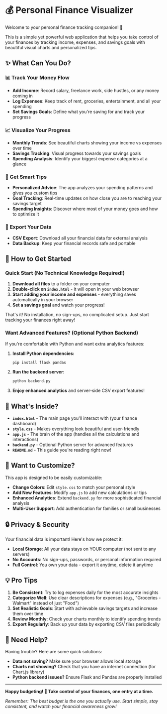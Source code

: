# 💰 Personal Finance Visualizer

Welcome to your personal finance tracking companion! 🎯

This is a simple yet powerful web application that helps you take control of your finances by tracking income, expenses, and savings goals with beautiful visual charts and personalized tips.

## ✨ What Can You Do?

### 📊 **Track Your Money Flow**
- **Add Income**: Record salary, freelance work, side hustles, or any money coming in
- **Log Expenses**: Keep track of rent, groceries, entertainment, and all your spending
- **Set Savings Goals**: Define what you're saving for and track your progress

### 📈 **Visualize Your Progress**
- **Monthly Trends**: See beautiful charts showing your income vs expenses over time
- **Savings Tracking**: Visual progress towards your savings goals
- **Spending Analysis**: Identify your biggest expense categories at a glance

### 🧠 **Get Smart Tips**
- **Personalized Advice**: The app analyzes your spending patterns and gives you custom tips
- **Goal Tracking**: Real-time updates on how close you are to reaching your savings target
- **Spending Insights**: Discover where most of your money goes and how to optimize it

### 💾 **Export Your Data**
- **CSV Export**: Download all your financial data for external analysis
- **Data Backup**: Keep your financial records safe and portable

## 🚀 How to Get Started

### Quick Start (No Technical Knowledge Required!)
1. **Download all files** to a folder on your computer
2. **Double-click on `index.html`** - it will open in your web browser
3. **Start adding your income and expenses** - everything saves automatically in your browser
4. **Set a savings goal** and watch your progress!

That's it! No installation, no sign-ups, no complicated setup. Just start tracking your finances right away! 

### Want Advanced Features? (Optional Python Backend)
If you're comfortable with Python and want extra analytics features:

1. **Install Python dependencies:**
   ```bash
   pip install flask pandas
   ```

2. **Run the backend server:**
   ```bash
   python backend.py
   ```

3. **Enjoy enhanced analytics** and server-side CSV export features!

## 📁 What's Inside?

- **`index.html`** - The main page you'll interact with (your finance dashboard)
- **`style.css`** - Makes everything look beautiful and user-friendly
- **`app.js`** - The brain of the app (handles all the calculations and interactions)
- **`backend.py`** - Optional Python server for advanced features
- **`README.md`** - This guide you're reading right now!

## 🎨 Want to Customize?

This app is designed to be easily customizable:

- **Change Colors**: Edit `style.css` to match your personal style
- **Add New Features**: Modify `app.js` to add new calculations or tips
- **Enhanced Analytics**: Extend `backend.py` for more sophisticated financial analysis
- **Multi-User Support**: Add authentication for families or small businesses

## 🔒 Privacy & Security

Your financial data is important! Here's how we protect it:
- **Local Storage**: All your data stays on YOUR computer (not sent to any servers)
- **No Accounts**: No sign-ups, passwords, or personal information required
- **Full Control**: You own your data - export it anytime, delete it anytime

## 💡 Pro Tips

1. **Be Consistent**: Try to log expenses daily for the most accurate insights
2. **Categorize Well**: Use clear descriptions for expenses (e.g., "Groceries - Walmart" instead of just "Food")
3. **Set Realistic Goals**: Start with achievable savings targets and increase them over time
4. **Review Monthly**: Check your charts monthly to identify spending trends
5. **Export Regularly**: Back up your data by exporting CSV files periodically

## 🤝 Need Help?

Having trouble? Here are some quick solutions:
- **Data not saving?** Make sure your browser allows local storage
- **Charts not showing?** Check that you have an internet connection (for Chart.js library)
- **Python backend issues?** Ensure Flask and Pandas are properly installed

---

**Happy budgeting! 🎉 Take control of your finances, one entry at a time.**

*Remember: The best budget is the one you actually use. Start simple, stay consistent, and watch your financial awareness grow!*
